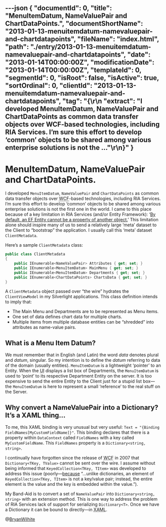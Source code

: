 ---json
{
  "documentId": 0,
  "title": "MenuItemDatum, NameValuePair and ChartDataPoints.",
  "documentShortName": "2013-01-13-menuitemdatum-namevaluepair-and-chartdatapoints",
  "fileName": "index.html",
  "path": "./entry/2013-01-13-menuitemdatum-namevaluepair-and-chartdatapoints",
  "date": "2013-01-14T00:00:00Z",
  "modificationDate": "2013-01-14T00:00:00Z",
  "templateId": 0,
  "segmentId": 0,
  "isRoot": false,
  "isActive": true,
  "sortOrdinal": 0,
  "clientId": "2013-01-13-menuitemdatum-namevaluepair-and-chartdatapoints",
  "tag": "{\r\n  \"extract\": \"I developed MenuItemDatum, NameValuePair and ChartDataPoints as common data transfer objects over WCF-based technologies, including RIA Services. I’m sure this effort to develop ‘common’ objects to be shared among various enterprise solutions is not the ...\"\r\n}"
}
---

# MenuItemDatum, NameValuePair and ChartDataPoints.

I developed `MenuItemDatum`, `NameValuePair` and `ChartDataPoints` as common data transfer objects over <acronym title="Windows Communication Foundation">WCF</acronym>-based technologies, including RIA Services. I’m sure this effort to develop ‘common’ objects to be shared among various enterprise solutions is not the first one in the world. I came to this place because of a key limitation in RIA Services (and/or Entity Framework): ‘[By default, an EF Entity cannot be a property of another object.](http://songhayblog.azurewebsites.net/entry/show/ria-services-and-ef-entities)’ This limitation alone should inspire many of us to send a relatively large ‘meta’ dataset to the Client to “bootstrap” the application. I usually call this ‘meta’ dataset `ClientMetadata`.

Here’s a sample `ClientMetadata` class:

```cs
public class ClientMetadata
{
    public IEnumerable<NameValuePair> Attributes { get; set; }
    public IEnumerable<MenuItemDatum> MainMenu { get; set; }
    public IEnumerable<MenuItemDatum> Departments { get; set; }
    public IEnumerable<ChartDataPoints> ChartsData { get; set; }
}
```

A `ClientMetadata` object passed over “the wire” hydrates the `ClientViewModel` in my Silverlight applications. This class definition intends to imply that:

* The Main Menu and Departments are to be represented as Menu items.
* One set of data defines chart data for multiple charts.
* Multiple items from multiple database entities can be “shredded” into attributes as name-value pairs.

## What is a Menu Item Datum?

We must remember that in English (and Latin) the word *data* denotes plural and *datum*, singular. So my intention is to define the *datum* referring to data of the domain (usually entities). `MenuItemDatum` is a lightweight ‘pointer’ to an Entity. When the <acronym title="User Interface">UI</acronym> displays a list box of Departments, the `MenuItemDatum` is used to ‘point’ to its respective Department Entity on the server. It is too expensive to send the entire Entity to the Client just for a stupid list box—the `MenuItemDatum` is here to represent a small ‘reference’ to the real stuff on the Server.

## Why convert a NameValuePair into a Dictionary? It’s a XAML thing…

To me, this XAML binding is very unusual but very useful: `Text = "{Binding FieldNames[MyCustomFieldName]}"`. This binding declares that there is a property within `DataContext` called `FieldNames` with a key called `MyCustomFieldName`. This `FieldNames` property is a `Dictionary<string, string>`.

I continually have forgotten since the release of <acronym title="Windows Communication Foundation">WCF</acronym> in 2007 that `Dictionary<TKey, TValue>` cannot be sent over the wire. I assume without being informed that `KeyedCollection<TKey, TItem>` was developed to address this issue (poorly—[because](http://msdn.microsoft.com/en-us/library/ms132438.aspx) “…unlike dictionaries, an element of `KeyedCollection<TKey, TItem>` is not a key/value pair; instead, the entire element is the value and the key is embedded within the value.”).

My Band-Aid is to convert a set of `NameValuePair` into `Dictionary<string, string>` with an extension method. This is one way to address the problem of RIA Services lack of support for serializing `Dictionary<T>`. Once we have a Dictionary it can be bound to directly—in <acronym title="Extensible Application Markup Language">XAML</acronym>.

@[BryanWilhite](https://twitter.com/BryanWilhite)
